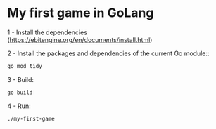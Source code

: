 # My first game in GoLang

1 - Install the dependencies (<https://ebitengine.org/en/documents/install.html>)

2 - Install the packages and dependencies of the current Go module::

```sh
go mod tidy
```

3 - Build:

```sh
go build
```

4 - Run:

```sh
./my-first-game
```
